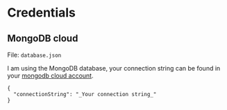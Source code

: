 # Credentials

## MongoDB cloud

File: `database.json`

I am using the MongoDB database, your connection string can be found in your [mongodb cloud account](https://cloud.mongodb.com/).


````
{
  "connectionString": "_Your connection string_"
}

````